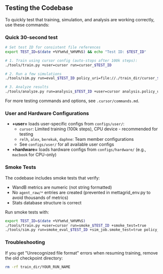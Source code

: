 ## Testing the Codebase

To quickly test that training, simulation, and analysis are working correctly, use these commands:

### Quick 30-second test

```bash
# Set test ID for consistent file references
export TEST_ID=$(date +%Y%m%d_%H%M%S) && echo "Test ID: $TEST_ID"

# 1. Train using cursor config (auto-stops after 100k steps):
./tools/train.py +user=cursor run=cursor_$TEST_ID

# 2. Run a few simulations
./tools/sim.py run=eval_$TEST_ID policy_uri=file://./train_dir/cursor_$TEST_ID/checkpoints +user=cursor sim=navigation

# 3. Analyze results
./tools/analyze.py run=analysis_$TEST_ID +user=cursor analysis.policy_uri=file://./train_dir/cursor_$TEST_ID/checkpoints analysis.eval_db_uri=./train_dir/eval_$TEST_ID/stats.db
```

For more testing commands and options, see `.cursor/commands.md`.

### User and Hardware Configurations

- **+user=** loads user-specific configs from `configs/user/`:
  - `cursor`: Limited training (100k steps), CPU device - recommended for testing
  - `relh`, `alex`, `berekuk`, `daphne`: Team member configurations
  - See `configs/user/` for all available user configs
- **+hardware=** loads hardware configs from `configs/hardware/` (e.g., `macbook` for CPU-only)

### Smoke Tests

The codebase includes smoke tests that verify:

- WandB metrics are numeric (not string formatted)
- No `agent_raw/*` entries are created (prevented in mettagrid_env.py to avoid thousands of metrics)
- Stats database structure is correct

Run smoke tests with:

```bash
export TEST_ID=$(date +%Y%m%d_%H%M%S)
./tools/train.py +user=cursor run=smoke_$TEST_ID +smoke_test=true
./tools/sim.py run=smoke_eval_$TEST_ID +sim_job.smoke_test=true policy_uri=file://./train_dir/smoke_$TEST_ID/checkpoints +user=cursor
```

### Troubleshooting

If you get "Unrecognized file format" errors when resuming training, remove the old checkpoint directory:
```bash
rm -rf train_dir/YOUR_RUN_NAME
```
